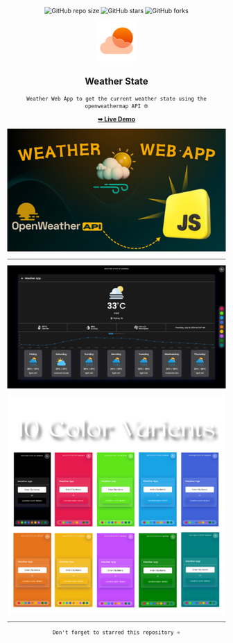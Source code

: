 <div align="center">

  ![GitHub repo size](https://img.shields.io/github/repo-size/durgabhavani432/Weather-State)
  ![GitHub stars](https://img.shields.io/github/stars/durgabhavani432/Weather-State?style=social)
  ![GitHub forks](https://img.shields.io/github/forks/durgabhavani432/Weather-State?style=social)

  
  <img src="./icons/favicon.svg" />
  <h2 align="center">Weather State</h2>

 `Weather Web App to get the current weather state using the openweathermap API 🌐`

  <a href="https://weatherstate.vercel.app/"><strong>➥ Live Demo</strong></a>

<img src="./icons/weather app.png" /> <hr>

<img src="./icons/black result.png"/>

<img src="./icons/theme.png" /> <hr>

`Don't forget to starred this repository ⭐`

</div>


